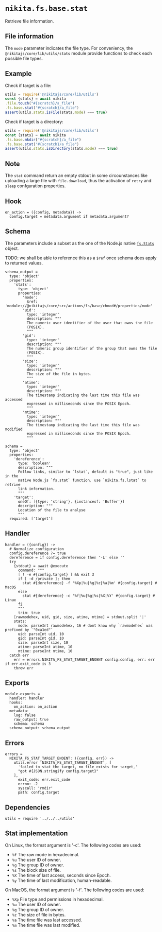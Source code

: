 
# `nikita.fs.base.stat`

Retrieve file information.

## File information

The `mode` parameter indicates the file type. For conveniency, the
`@nikitajs/core/lib/utils/stats` module provide functions to check each
possible file types.

## Example

Check if target is a file:

```js
utils = require('@nikitajs/core/lib/utils')
const {stats} = await nikita
.file.touch("#{scratch}/a_file")
.fs.base.stat("#{scratch}/a_file")
assert(utils.stats.isFile(stats.mode) === true)
```

Check if target is a directory:

```js
utils = require('@nikitajs/core/lib/utils')
const {stats} = await nikita
.fs.base.mkdir("#{scratch}/a_file")
.fs.base.stat("#{scratch}/a_file")
assert(utils.stats.isDirectory(stats.mode) === true)
```

## Note

The `stat` command return an empty stdout in some circounstances like uploading
a large file with `file.download`, thus the activation of `retry` and `sleep`
confguration properties.

## Hook

    on_action = ({config, metadata}) ->
      config.target = metadata.argument if metadata.argument?

## Schema

The parameters include a subset as the one of the Node.js native 
[`fs.Stats`](https://nodejs.org/api/fs.html#fs_class_fs_stats) object.

TODO: we shall be able to reference this as a `$ref` once schema does apply to
returned values.

    schema_output =
      type: 'object'
      properties:
        'stats':
          type: 'object'
          properties:
            'mode':
              $ref: 'module://@nikitajs/core/src/actions/fs/base/chmod#/properties/mode'
            'uid':
              type: 'integer'
              description: """
              The numeric user identifier of the user that owns the file
              (POSIX).
              """
            'gid':
              type: 'integer'
              description: """
              The numeric group identifier of the group that owns the file
              (POSIX).
              """
            'size':
              type: 'integer'
              description: """
              The size of the file in bytes.
              """
            'atime':
              type: 'integer'
              description: """
              The timestamp indicating the last time this file was accessed
              expressed in milliseconds since the POSIX Epoch.
              """
            'mtime':
              type: 'integer'
              description: """
              The timestamp indicating the last time this file was modified
              expressed in milliseconds since the POSIX Epoch.
              """

    schema =
      type: 'object'
      properties:
        'dereference':
          type: 'boolean'
          description: """
          Follow links, similar to `lstat`, default is "true", just like in the
          native Node.js `fs.stat` function, use `nikita.fs.lstat` to retrive
          link information.
          """
        'target':
          oneOf: [{type: 'string'}, {instanceof: 'Buffer'}]
          description: """
          Location of the file to analyse
          """
      required: ['target']

## Handler

    handler = ({config}) ->
      # Normalize configuration
      config.dereference ?= true
      dereference = if config.dereference then '-L' else ''
      try
        {stdout} = await @execute
          command: """
          [ ! -e #{config.target} ] && exit 3
          if [ -d /private ]; then
            stat #{dereference} -f '%Xp|%u|%g|%z|%a|%m' #{config.target} # MacOS
          else
            stat #{dereference} -c '%f|%u|%g|%s|%X|%Y' #{config.target} # Linux
          fi
          """
          trim: true
        [rawmodehex, uid, gid, size, atime, mtime] = stdout.split '|'
        stats:
          mode: parseInt rawmodehex, 16 # dont know why `rawmodehex` was prefixed by `"0xa1ed"`
          uid: parseInt uid, 10
          gid: parseInt gid, 10
          size: parseInt size, 10
          atime: parseInt atime, 10
          mtime: parseInt mtime, 10
      catch err
        err = errors.NIKITA_FS_STAT_TARGET_ENOENT config:config, err: err if err.exit_code is 3
        throw err

## Exports

    module.exports =
      handler: handler
      hooks:
        on_action: on_action
      metadata:
        log: false
        raw_output: true
        schema: schema
      schema_output: schema_output

## Errors

    errors =
      NIKITA_FS_STAT_TARGET_ENOENT: ({config, err}) ->
        utils.error 'NIKITA_FS_STAT_TARGET_ENOENT', [
          'failed to stat the target, no file exists for target,'
          "got #{JSON.stringify config.target}"
        ],
          exit_code: err.exit_code
          errno: -2
          syscall: 'rmdir'
          path: config.target

## Dependencies

    utils = require '../../../utils'

## Stat implementation

On Linux, the format argument is '-c'. The following codes are used:

- `%f`  The raw mode in hexadecimal.
- `%u`  The user ID of owner.
- `%g`  The group ID of owner.
- `%s`  The block size of file.
- `%X`  The time of last access, seconds since Epoch.
- `%y`  The time of last modification, human-readable.

On MacOS, the format argument is '-f'. The following codes are used:

- `%Xp` File type and permissions in hexadecimal.
- `%u`  The user ID of owner.
- `%g`  The group ID of owner.
- `%z`  The size of file in bytes.
- `%a`  The time file was last accessed.
- `%m`  The time file was last modified.
